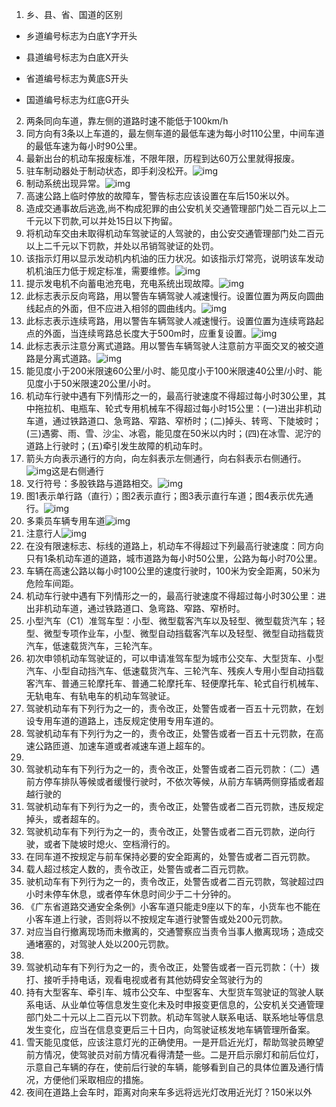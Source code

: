 1. 乡、县、省、国道的区别

- 乡道编号标志为白底Y字开头

- 县道编号标志为白底X开头

- 省道编号标志为黄底S开头

- 国道编号标志为红底G开头

2. 两条同向车道，靠左侧的道路时速不能低于100km/h
3. 同方向有3条以上车道的，最左侧车道的最低车速为每小时110公里，中间车道的最低车速为每小时90公里。
4. 最新出台的机动车报废标准，不限年限，历程到达60万公里就得报废。
5. 驻车制动器处于制动状态，即手刹没松开。![img](http://14.152.92.49:9090/uploads/test/201462014624000001136337635.jpg)
6. 制动系统出现异常。![img](http://14.152.92.49:9090/uploads/test/2014620146240000010250193.jpg)
7. 高速公路上临时停放的故障车，警告标志应该设置在车后150米以外。
8. 造成交通事故后逃逸,尚不构成犯罪的由公安机关交通管理部门处二百元以上二千元以下罚款,可以并处15日以下拘留。
9. 将机动车交由未取得机动车驾驶证的人驾驶的，由公安交通管理部门处二百元以上二千元以下罚款，并处以吊销驾驶证的处罚。
10. 该指示灯用以显示发动机内机油的压力状况。如该指示灯常亮，说明该车发动机机油压力低于规定标准，需要维修。![img](http://14.152.92.49:9090/uploads/test/201708280943069683.jpg)
11. 提示发电机不向蓄电池充电，充电系统出现故障。![img](http://14.152.92.49:9090/uploads/test/201462014624000001355147992.jpg)
12. 此标志表示反向弯路，用以警告车辆驾驶人减速慢行。设置位置为两反向圆曲线起点的外面，但不应进入相邻的圆曲线内。![img](http://14.152.92.49:9090/uploads/test/201462014624000001437381563.png)
13. 此标志表示连续弯路，用以警告车辆驾驶人减速慢行。设置位置为连续弯路起点的外面，当连续弯路总长度大于500m时，应重复设置。![img](http://14.152.92.49:9090/uploads/test/201462014624000001438244109.png)
14. 此标志表示注意分离式道路。用以警告车辆驾驶人注意前方平面交叉的被交道路是分离式道路。![img](http://14.152.92.49:9090/uploads/test/20146201462500000174123020.png)
15. 能见度小于200米限速60公里/小时、能见度小于100米限速40公里/小时、能见度小于50米限速20公里/小时。
16. 机动车行驶中遇有下列情形之一的，最高行驶速度不得超过每小时30公里，其中拖拉机、电瓶车、轮式专用机械车不得超过每小时15公里：(一)进出非机动车道，通过铁路道口、急弯路、窄路、窄桥时；(二)掉头、转弯、下陡坡时；(三)遇雾、雨、雪、沙尘、冰雹，能见度在50米以内时；(四)在冰雪、泥泞的道路上行驶时；(五)牵引发生故障的机动车时。
17. 箭头方向表示通行的方向，向左斜表示左侧通行，向右斜表示右侧通行。![img](http://14.152.92.49:9090/uploads/test/201462014624000001634424678.jpg)这是右侧通行
18. 叉行符号：多股铁路与道路相交。![img](http://14.152.92.49:9090/uploads/test/201508130919498185.jpg)
19. 图1表示单行路（直行）；图2表示直行；图3表示直行车道；图4表示优先通行。![img](http://14.152.92.49:9090/uploads/test/201702231707461464.png)
20. 多乘员车辆专用车道![img](http://14.152.92.49:9090/uploads/test/20146201462400000171478742.png)
21. 注意行人![img](http://14.152.92.49:9090/uploads/test/201462014624000001444217307.png)
22. 在没有限速标志、标线的道路上，机动车不得超过下列最高行驶速度：同方向只有1条机动车道的道路，城市道路为每小时50公里，公路为每小时70公里。
23. 车辆在高速公路以每小时100公里的速度行驶时，100米为安全距离，50米为危险车间距。
24. 机动车行驶中遇有下列情形之一的，最高行驶速度不得超过每小时30公里：进出非机动车道，通过铁路道口、急弯路、窄路、窄桥时。
25. 小型汽车（C1）准驾车型：小型、微型载客汽车以及轻型、微型载货汽车；轻型、微型专项作业车，小型、微型自动挡载客汽车以及轻型、微型自动挡载货汽车，低速载货汽车，三轮汽车。
26. 初次申领机动车驾驶证的，可以申请准驾车型为城市公交车、大型货车、小型汽车、小型自动挡汽车、低速载货汽车、三轮汽车、残疾人专用小型自动挡载客汽车、普通三轮摩托车、普通二轮摩托车、轻便摩托车、轮式自行机械车、无轨电车、有轨电车的机动车驾驶证。
27. 驾驶机动车有下列行为之一的，责令改正，处警告或者一百五十元罚款，在划设专用车道的道路上，违反规定使用专用车道的。
28. 驾驶机动车有下列行为之一的，责令改正，处警告或者一百五十元罚款，在高速公路匝道、加速车道或者减速车道上超车的。
29. 
30. 驾驶机动车有下列行为之一的，责令改正，处警告或者二百元罚款：（二）遇前方停车排队等候或者缓慢行驶时，不依次等候，从前方车辆两侧穿插或者超越行驶的
31. 驾驶机动车有下列行为之一的，责令改正，处警告或者二百元罚款，违反规定掉头，或者超车的。
32. 驾驶机动车有下列行为之一的，责令改正，处警告或者二百元罚款，逆向行驶，或者下陡坡时熄火、空档滑行的。
33. 在同车道不按规定与前车保持必要的安全距离的，处警告或者二百元罚款。
34. 载人超过核定人数的，责令改正，处警告或者二百元罚款。
35. 驶机动车有下列行为之一的，责令改正，处警告或者二百元罚款，驾驶超过四小时未停车休息，或者停车休息时间少于二十分钟的。
36. 《广东省道路交通安全条例》小客车道只能走9座以下的车，小货车也不能在小客车道上行驶，否则将以不按规定车道行驶警告或处200元罚款。
37. 对应当自行撤离现场而未撤离的，交通警察应当责令当事人撤离现场；造成交通堵塞的，对驾驶人处以200元罚款。
38. 
39. 驾驶机动车有下列行为之一的，责令改正，处警告或者一百元罚款：（十）拨打、接听手持电话，观看电视或者有其他妨碍安全驾驶行为的
40. 持有大型客车、牵引车、城市公交车、中型客车、大型货车驾驶证的驾驶人联系电话、从业单位等信息发生变化未及时申报变更信息的，公安机关交通管理部门处二十元以上二百元以下罚款。机动车驾驶人联系电话、联系地址等信息发生变化，应当在信息变更后三十日内，向驾驶证核发地车辆管理所备案。
41. 雪天能见度低，应该注意灯光的正确使用。一是开启近光灯，帮助驾驶员瞭望前方情况，使驾驶员对前方情况看得清楚一些。二是开启示廓灯和前后位灯，示意自己车辆的存在，使前后行驶的车辆，能够看到自己的具体位置及通行情况，方便他们采取相应的措施。
42. 夜间在道路上会车时，距离对向来车多远将远光灯改用近光灯？150米以外